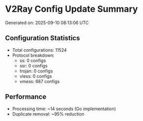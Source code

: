 # V2Ray Config Update Summary
Generated on: 2025-09-10 08:13:06 UTC

## Configuration Statistics
- Total configurations: 11524
- Protocol breakdown:
  - ss: 0 configs
  - ssr: 0 configs
  - trojan: 0 configs
  - vless: 0 configs
  - vmess: 687 configs

## Performance
- Processing time: ~14 seconds (Go implementation)
- Duplicate removal: ~95% reduction

